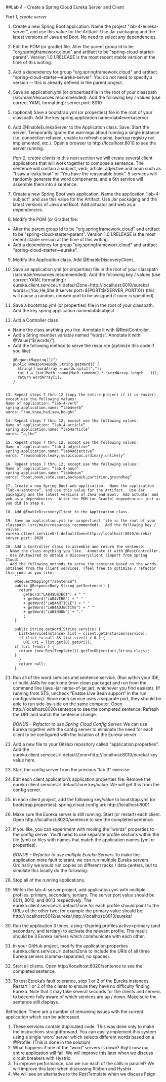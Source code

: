 ##Lab 4 - Create a Spring Cloud Eureka Server and Client

*Part 1, create server*

1. Create a new Spring Boot application.  Name the project "lab-4-eureka-server”, and use this value for the Artifact.  Use Jar packaging and the latest versions of Java and Boot. No need to select any dependencies.

2. Edit the POM (or gradle) file.  Alter the parent group Id to be "org.springframework.cloud" and artifact to be "spring-cloud-starter-parent".  Version 1.0.1.RELEASE is the most recent stable version at the time of this writing. 

3. Add a dependency for group "org.springframework.cloud" and artifact "spring-cloud-starter—eureka-server".  You do not need to specify a version -- this is already defined in the parent project.  

4. Save an application.yml (or properties)file in the root of your classpath (src/main/resources recommended).  Add the following key / values (use correct YAML formatting):
server.port: 8010

5. (optional) Save a bootstrap.yml (or properties) file in the root of your classpath.  Add the key spring.application.name=lab4eurekaserver

6. Add @EnableEurekaServer to the Application class.  Save.  Start the server.  Temporarily ignore the warnings about running a single instance (i.e. connection refused, unable to refresh cache, backup registry not implemented, etc.).  Open a browser to http://localhost:8010 to see the server running.

    *Part 2, create clients*  In this next section we will create several client applications that will work together to compose a sentence.  The sentence will contain a subject, verb, article, adjective and noun such as “I saw a leaky boat” or “You have the reasonable book”.  5 services will randomly generate the word components, and a 6th service will assemble them into a sentence.

7. Create a new Spring Boot web application.  Name the application “lab-4-subject”, and use this value for the Artifact.  Use Jar packaging and the latest versions of Java and Boot.  Add actuator and web as a dependencies.

8. Modify the POM (or Gradle) file:  
- Alter the parent group Id to be "org.springframework.cloud" and artifact to be "spring-cloud-starter-parent".  Version 1.0.1.RELEASE is the most recent stable version at the time of this writing. 
- Add a dependency for group "org.springframework.cloud" and artifact "spring-cloud-starter—eureka".

9. Modify the Application class.  Add @EnableDiscoveryClient.

10. Save an application.yml (or properties) file in the root of your classpath (src/main/resources recommended).  Add the following key / values (use correct YAML formatting):
eureka.client.serviceUrl.defaultZone=http://localhost:8010/eureka/
words=I,You,He,She,It
server.port=${PORT:${SERVER_PORT:0}}
(this will cause a random, unused port to be assigned if none is specified)

11. Save a bootstrap.yml (or properties) file in the root of your classpath.  Add the key spring.application.name=lab4subject

12. Add a Controller class
- Name the class anything you like.  Annotate it with @RestController.
- Add a String member variable named “words”.  Annotate it with @Value("${words}”).
- Add the following method to serve the resource (optimize this code if you like):
    ```
    @RequestMapping("/")
    public @ResponseBody String getWord() {
      String[] wordArray = words.split(",");
      int i = (int)Math.round(Math.random() * (wordArray.length - 1));
      return wordArray[i];
    }
```

13. Repeat steps 7 thru 12 (copy the entire project if it is easier), except use the following values:
Name of application: “lab-4-verb”
spring.application.name: “lab4verb”
words: “ran,knew,had,saw,bought”

14. Repeat steps 7 thru 12, except use the following values:
Name of application: “lab-4-article”
spring.application.name: “lab4article”
words: “a,the”

15. Repeat steps 7 thru 12, except use the following values:
Name of application: “lab-4-adjective”
spring.application.name: “lab4adjective”
words: “reasonable,leaky,suspicious,ordinary,unlikely”

16. Repeat steps 7 thru 12, except use the following values:
Name of application: “lab-4-noun”
spring.application.name: “lab4noun”
words: “boat,book,vote,seat,backpack,partition,groundhog”

17. Create a new Spring Boot web application.  Name the application “lab-4-sentence”, and use this value for the Artifact.  Use Jar packaging and the latest versions of Java and Boot.  Add actuator and web as a dependencies.  Alter the POM (or Gradle) dependencies just as you did in step 8. 

18. Add @EnableDiscoveryClient to the Application class.  

19. Save an application.yml (or properties) file in the root of your classpath (src/main/resources recommended).  Add the following key / values:
eureka.client.serviceUrl.defaultZone=http://localhost:8010/eureka/
server.port: 8020

20. Add a Controller class to assemble and return the sentence:
- Name the class anything you like.  Annotate it with @RestController.
- Use @Autowired to obtain a DiscoveryClient (import from Spring Cloud).
- Add the following methods to serve the sentence based on the words obtained from the client services. (feel free to optimize / refactor this code as you like:
    ```
    @RequestMapping("/sentence")
    public @ResponseBody String getSentence() {
      return 
        getWord("LAB4SUBJECT") + " "
        + getWord("LAB4VERB") + " "
        + getWord("LAB4ARTICLE") + " "
        + getWord("LAB4ADJECTIVE") + " "
        + getWord("LAB4NOUN") + "."
        ;
    }
    
    public String getWord(String service) {
      List<ServiceInstance> list = client.getInstances(service);
      if (list != null && list.size() > 0 ) {
        URI uri = list.get(0).getUri();
	if (uri !=null ) {
	  return (new RestTemplate()).getForObject(uri,String.class);
	}
      }
      return null;
    }
```
21. Run all of the word services and sentence service.  (Run within your IDE, or build JARs for each one (mvn clean package) and run from the command line (java -jar name-of-jar.jar), whichever you find easiest).  (If running from STS, uncheck “Enable Live Bean support” in the run configurations).  Since each service uses a separate port, they should be able to run side-by-side on the same computer.  Open http://localhost:8020/sentence to see the completed sentence.  Refresh the URL and watch the sentence change.
 	
    *BONUS - Refactor to use Spring Cloud Config Server.*  We can use Eureka together with the config server to eliminate the need for each client to be configured with the location of the Eureka server

22. Add a new file to your GitHub repository called “application.properties”.  Add the eureka.client.serviceUrl.defaultZone=http://localhost:8010/eureka/ key value here.

23. Start the config server from the previous “lab 3” exercise.

24. Edit each client application’s application.properties file.  Remove the eureka client serviceUrl defaultZone key/value.  We will get this from the config server.

25. In each client project, add the following key/value to bootstrap.yml (or bootstrap.properties): spring.cloud.config.uri: http://localhost:8001.

26. Make sure the Eureka server is still running.  Start (or restart) each client. Open http://localhost:8020/sentence to see the completed sentence.

27. If you like, you can experiment with moving the “words” properties to the config server.  You’ll need to use separate profile sections within the file (yml) or files with names that match the application names (yml or properties).

    *BONUS - Refactor to use multiple Eureka Servers*  To make the application more fault tolerant, we can run multiple Eureka servers.  Ordinarily we would run copies on different racks / data centers, but to simulate this locally do the following:

28.  Stop all of the running applications.

29.  Within the lab-4-server project, add application.yml with multiple profiles:
primary, secondary, tertiary.  The server.port value should be 8011, 8012, and 8013 respectively.  The eureka.client.serviceUrl.defaultZone for each profile should point to the URLs of the other two; for example the primary value should be: http://localhost:8012/eureka/,http://localhost:8013/eureka/

30.  Run the application 3 times, using -Dspring.profiles.active=primary (and secondary, and tertiary) to activate the relevant profile.  The result should be 3 Eureka servers which communicate with each other.

31.  In your GitHub project, modify the application.properties eureka.client.serviceUrl.defaultZone to include the URIs of all three Eureka servers (comma-separated, no spaces).

32.  Start all clients.  Open http://localhost:8020/sentence to see the completed sentence.

33.  To test Eureka’s fault tolerance, stop 1 or 2 of the Eureka instances.  Restart 1 or 2 of the clients to ensure they have no difficulty finding Eureka.  Note that it may take several seconds for the clients and servers to become fully aware of which services are up / down.  Make sure the sentence still displays.


Reflection:  There are a number of remaining issues with the current application which can be addressed.
1. These services contain duplicated code.  This was done only to make the instructions straightforward.  You can easily implement this system using a single ‘word’ server which selects different words based on a @Profile.  (This is done in the solution)
2. What happens if one of the “word” servers is down?  Right now our entire application will fail.  We will improve this later when we discuss circuit breakers with Hystrix.
3. To improve performance, can we run each of the calls in parallel?  We will improve this later when discussing Ribbon and Hystrix.
4. We will see an alternative to the RestTemplate when we discuss Feign

